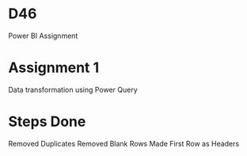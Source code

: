 # D46
Power BI Assignment
# Assignment 1

Data transformation using Power Query

# Steps Done

Removed Duplicates
Removed Blank Rows
Made First Row as Headers

